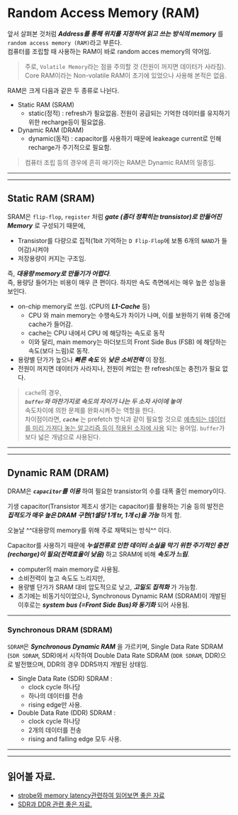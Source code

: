 # Random Access Memory (RAM)

앞서 살펴본 것처럼 ***Address를 통해 위치를 지정하여 읽고 쓰는 방식의 memory*** 를 `random access memory (RAM)`라고 부른다.  
컴퓨터를 조립할 때 사용하는 RAM이 바로 random acces memory의 약어임.

> 주로, `Volatile Memory`라는 점을 주의할 것 (전원이 꺼지면 데이터가 사라짐). Core RAM이라는 Non-volatile RAM이 초기에 있었으나 사용해 본적은 없음.

RAM은 크게 다음과 같은 두 종류로 나뉜다.

* Static RAM (SRAM)
    - static(정적) : refresh가 필요없음. 전원이 공급되는 기억한 데이터를 유지하기 위한 recharge등이 필요없음.
* Dynamic RAM (DRAM)
    - dynamic(동적) : capacitor를 사용하기 때문에 leakeage current로 인해 recharge가 주기적으로 필요함.

> 컴퓨터 조립 등의 경우에 흔히 애기하는 RAM은 Dynamic RAM의 일종임.

---

---

## Static RAM (SRAM)

SRAM은 `flip-flop`, `register` 처럼 ***gate (좀더 정확히는 transistor)로 만들어진 Memory*** 로 구성되기 때문에,

* Transistor를 다량으로 집적(1bit 기억하는 `D Flip-Flop`에 보통 6개의 `NAND`가 들어감)시켜야 
* 저장용량이 커지는 구조임.  

즉, ***대용량 memory로 만들기가 어렵다***.  
즉, 용량당 들어가는 비용이 매우 큰 편이다. 하지만 속도 측면에서는 매우 높은 성능을 보인다.

* on-chip memory로 쓰임. (CPU의 ***L1-Cache*** 등)
    * CPU 와  main memory는 수행속도가 차이가 나며, 이를 보완하기 위해 중간에  cache가 들어감.
    * cache는 CPU 내에서  CPU 에 해당하는 속도로 동작 
    * 이와 달리, main memory는 마더보드의 Front Side Bus (FSB) 에 해당하는 속도(보다 느림)로 동작. 
* 용량별 단가가 높으나 ***빠른 속도*** 와 ***낮은 소비전력*** 이 장점.
* 전원이 꺼지면 데이터가 사라지나, 전원이 켜있는 한 refresh(또는 충전)가 필요 없다.

> `cache`의 경우,  
> ***`buffer`와 마찬가지로 속도의 차이가 나는 두 소자 사이에 놓여***  
> 속도차이에 의한 문제를 완화시켜주는 역할을 한다.  
> 차이점이라면, ***`cache`*** 는 prefetch 방식과 같이 필요할 것으로 <u>예측되는 데이터를 미리 가져다 놓는 알고리즘 등이 적용된 소자에 사용</u> 되는 용어임. 
> `buffer`가 보다 넓은 개념으로 사용된다.

---

---

## Dynamic RAM (DRAM)

DRAM은 ***`capacitor`를 이용*** 하여 필요한 transistor의 수를 대폭 줄인 memory이다. 

기생 capacitor(Transistor 제조시 생기는 capacitor)를 활용하는 기술 등의 발전은 ***집적도가 매우 높은 DRAM 구현(1셀당 1개 tr, 1개 c)을 가능*** 하게 함. 

오늘날 ^^대용량의 memory를 위해 주로 채택되는 방식^^ 이다.  

Capacitor를 사용하기 때문에 ***누설전류로 인한 데이터 소실을 막기 위한 주기적인 충전(recharge)이 필요(전력효율이 낮음)*** 하고 SRAM에 비해 ***속도가 느림***.

* computer의 main memory로 사용됨.
* 소비전력이 높고 속도도 느리지만, 
* 용량별 단가가 SRAM 대비 압도적으로 낮고, ***고밀도 집적화*** 가 가능함.
* 초기에는 비동기식이었으나, Synchronous Dynamic RAM (SDRAM)이 개발된 이후로는 ***system bus (=Front Side Bus)와 동기화*** 되어 사용됨.

---

### Synchronous DRAM (SDRAM)

`SDRAM`은 ***Synchronous Dynamic RAM*** 을 가르키며, Single Data Rate SDRAM (`SDR SDRAM`, SDR)에서 시작하여 Double Data Rate SDRAM (`DDR SDRAM`, DDR)으로 발전했으며, DDR의 경우 DDR5까지 개발된 상태임.

* Single Data Rate (SDR) SDRAM : 
    * clock cycle 하나당 
    * 하나의 데이터를 전송 
    * rising edge만 사용.
* Double Data Rate (DDR) SDRAM : 
    * clock cycle 하나당 
    * 2개의 데이터를 전송 
    * rising and falling edge 모두 사용.

---

---

## 읽어볼 자료.

* [strobe와 memory latency관련하여 읽어보면 좋은 자료](http://m.enuri.com/knowcom/detail.jsp?kbno=35825&bbsname=guide&cateno=&page=1)
* [SDR과 DDR 관련 좋은 자료.](https://blog.naver.com/techref/222261992447)
